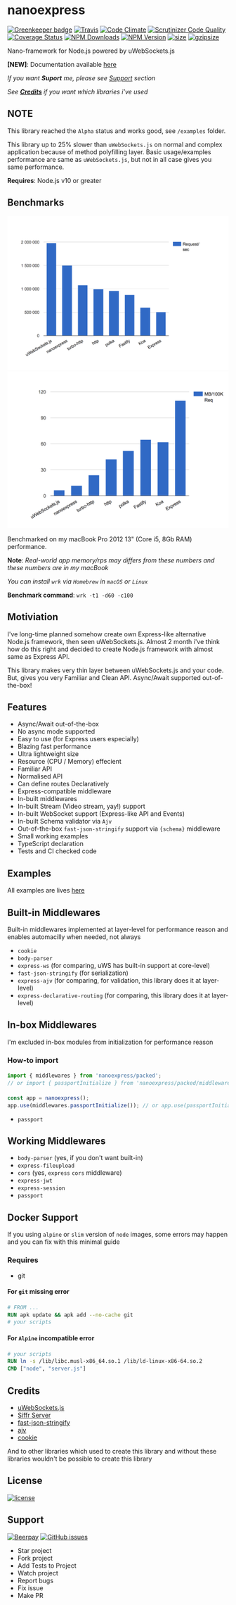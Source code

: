 # nanoexpress

[![Greenkeeper badge](https://badges.greenkeeper.io/dalisoft/nanoexpress.svg)](https://greenkeeper.io/)
[![Travis](https://img.shields.io/travis/dalisoft/nanoexpress.svg)](http://github.com/dalisoft/nanoexpress)
[![Code Climate](https://codeclimate.com/github/dalisoft/nanoexpress/badges/gpa.svg)](https://codeclimate.com/github/dalisoft/nanoexpress)
[![Scrutinizer Code Quality](https://scrutinizer-ci.com/g/dalisoft/nanoexpress/badges/quality-score.png?b=master)](https://scrutinizer-ci.com/g/dalisoft/nanoexpress/?branch=master)
[![Coverage Status](https://coveralls.io/repos/github/dalisoft/nanoexpress/badge.svg?branch=master)](https://coveralls.io/github/dalisoft/nanoexpress?branch=master)
[![NPM Downloads](https://img.shields.io/npm/dm/nanoexpress.svg)](https://npmjs.org/package/nanoexpress)
[![NPM Version](https://img.shields.io/npm/v/nanoexpress.svg)](https://npmjs.org/package/nanoexpress)
[![size](https://img.badgesize.io/https://unpkg.com/nanoexpress)](http://unpkg.com/nanoexpress)
[![gzipsize](https://img.badgesize.io/https://unpkg.com/nanoexpress?compression=gzip)](http://unpkg.com/nanoexpress)

Nano-framework for Node.js powered by uWebSockets.js

**[NEW]**: Documentation available [here](https://github.com/dalisoft/nanoexpress/blob/master/docs/index.md)

_If you want **Suport** me, please see [Support](#support) section_

_See [**Credits**](#credits) if you want which libraries i've used_

## NOTE

This library reached the `Alpha` status and works good, see `/examples` folder.

This library up to 25% slower than `uWebSockets.js` on normal and complex application because of method polyfilling layer. Basic usage/examples performance are same as `uWebSockets.js`, but not in all case gives you same performance.

**Requires**: Node.js v10 or greater

## Benchmarks

![Benchmarks](/.github/images/benchmark.png)
![Memory Usage](/.github/images/memory.png)

Benchmarked on my macBook Pro 2012 13" (Core i5, 8Gb RAM) performance.

**Note**: _Real-world app memory/rps may differs from these numbers and these numbers are in my macBook_

_You can install `wrk` via `Homebrew` in `macOS` or `Linux`_

**Benchmark command**: `wrk -t1 -d60 -c100`

## Motiviation

I've long-time planned somehow create own Express-like alternative Node.js framework, then seen uWebSockets.js. Almost 2 month i've think how do this right and decided to create Node.js framework with almost same as Express API.

This library makes very thin layer between uWebSockets.js and your code. But, gives you very Familiar and Clean API. Async/Await supported out-of-the-box!

## Features

- Async/Await out-of-the-box
- No async mode supported
- Easy to use (for Express users especially)
- Blazing fast performance
- Ultra lightweight size
- Resource (CPU / Memory) effecient
- Familiar API
- Normalised API
- Can define routes Declaratively
- Express-compatible middleware
- In-built middlewares
- In-built Stream (Video stream, yay!) support
- In-built WebSocket support (Express-like API and Events)
- In-built Schema validator via `Ajv`
- Out-of-the-box `fast-json-stringify` support via `{schema}` middleware
- Small working examples
- TypeScript declaration
- Tests and CI checked code

## Examples

All examples are lives [here](https://github.com/dalisoft/nanoexpress/tree/master/examples)

## Built-in Middlewares

Built-in middlewares implemented at layer-level for performance reason and enables automacilly when needed, not always

- `cookie`
- `body-parser`
- `express-ws` (for comparing, uWS has built-in support at core-level)
- `fast-json-stringify` (for serialization)
- `express-ajv` (for comparing, for validation, this library does it at layer-level)
- `express-declarative-routing` (for comparing, this library does it at layer-level)

## In-box Middlewares

I'm excluded in-box modules from initialization for performance reason

### How-to import

```js
import { middlewares } from 'nanoexpress/packed';
// or import { passportInitialize } from 'nanoexpress/packed/middlewares';

const app = nanoexpress();
app.use(middlewares.passportInitialize()); // or app.use(passportInitialize());
```

- `passport`

## Working Middlewares

- `body-parser` (yes, if you don't want built-in)
- `express-fileupload`
- `cors` (yes, `express` `cors` middleware)
- `express-jwt`
- `express-session`
- `passport`

## Docker Support

If you using `alpine` or `slim` version of `node` images, some errors may happen and you can fix with this minimal guide

### Requires

- git

#### For `git` missing error

```Dockerfile
# FROM ...
RUN apk update && apk add --no-cache git
# your scripts
```

#### For `Alpine` incompatible error

```Dockerfile
# your scripts
RUN ln -s /lib/libc.musl-x86_64.so.1 /lib/ld-linux-x86-64.so.2
CMD ["node", "server.js"]
```

## Credits

- [uWebSockets.js](https://github.com/uNetworking/uWebSockets.js)
- [Siffr Server](https://github.com/sifrr/sifrr/tree/master/packages/server/sifrr-server)
- [fast-json-stringify](https://github.com/fastify/fast-json-stringify)
- [ajv](https://ajv.js.org)
- [cookie](https://github.com/jshttp/cookie#readme)

And to other libraries which used to create this library and without these libraries wouldn't be possible to create this library

## License

[![license](https://img.shields.io/github/license/dalisoft/nanoexpress.svg)](https://github.com/dalisoft/nanoexpress/blob/master/LICENSE)

## Support

[![Beerpay](https://img.shields.io/beerpay/dalisoft/nanoexpress.svg)](https://beerpay.io/dalisoft/nanoexpress/)
[![GitHub issues](https://img.shields.io/github/issues/dalisoft/nanoexpress.svg)](http://github.com/dalisoft/nanoexpress/issues)

- Star project
- Fork project
- Add Tests to Project
- Watch project
- Report bugs
- Fix issue
- Make PR
